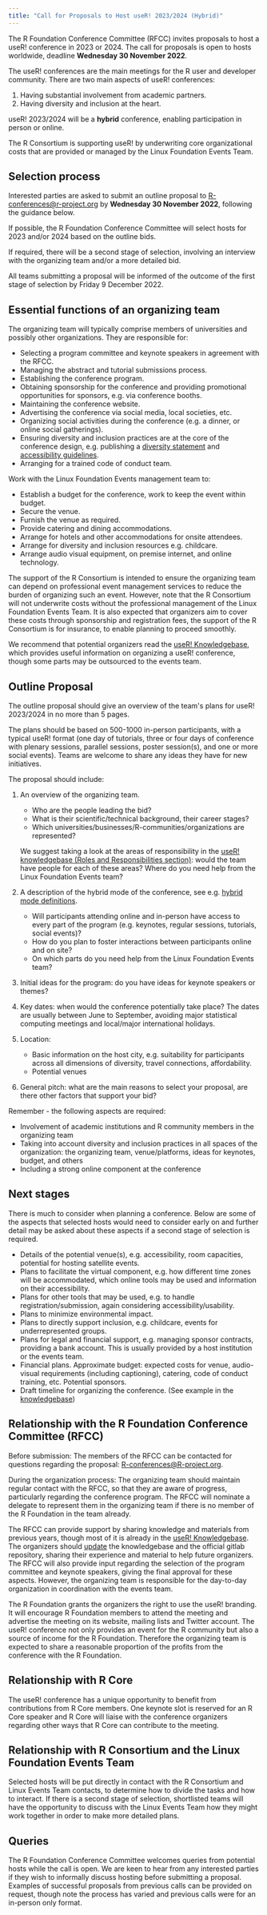 ```yaml
---
title: "Call for Proposals to Host useR! 2023/2024 (Hybrid)"
---
```


The R Foundation Conference Committee (RFCC) invites proposals to host a useR! conference in 2023 or 2024. The call for proposals is open to hosts worldwide, deadline **Wednesday 30 November 2022**.

The useR! conferences are the main meetings for the R user and developer community. There are two main aspects of useR! conferences:

1. Having substantial involvement from academic partners.
2. Having diversity and inclusion at the heart.

useR! 2023/2024 will be a **hybrid** conference, enabling participation in person or online.

The R Consortium is supporting useR! by underwriting core organizational costs that are provided or managed by the Linux Foundation Events Team.

## Selection process

Interested parties are asked to submit an outline proposal to <R-conferences@r-project.org> by **Wednesday 30 November 2022**, following the guidance below.

If possible, the R Foundation Conference Committee will select hosts for 2023 and/or 2024 based on the outline bids.

If required, there will be a second stage of selection, involving an interview with the organizing team and/or a more detailed bid.

All teams submitting a proposal will be informed of the outcome of the first stage of selection by Friday 9 December 2022.

## Essential functions of an organizing team

The organizing team will typically comprise members of universities and possibly other organizations. They are responsible for:

* Selecting a program committee and keynote speakers in agreement with the RFCC.
* Managing the abstract and tutorial submissions process.
* Establishing the conference program.
* Obtaining sponsorship for the conference and providing promotional opportunities for sponsors, e.g. via conference booths.
* Maintaining the conference website.
* Advertising the conference via social media, local societies, etc.
* Organizing social activities during the conference (e.g. a dinner, or online social gatherings).
* Ensuring diversity and inclusion practices are at the core of the conference design, e.g. publishing a [diversity statement](https://rconf.gitlab.io/userknowledgebase/main/DEI.html#diversity-statement) and [accessibility guidelines](https://user2021.r-project.org/participation/accessibility/).
* Arranging for a trained code of conduct team.

Work with the Linux Foundation Events management team to:

* Establish a budget for the conference, work to keep the event within budget.
* Secure the venue. 
* Furnish the venue as required.
* Provide catering and dining accommodations.
* Arrange for hotels and other accommodations for onsite attendees.
* Arrange for diversity and inclusion resources e.g. childcare.
* Arrange audio visual equipment, on premise internet, and online technology.

The support of the R Consortium is intended to ensure the organizing team can depend on professional event management services to reduce the burden of organizing such an event.
However, note that the R Consortium will not underwrite costs without the professional management of the Linux Foundation Events Team. It is also expected that organizers aim to cover these costs through sponsorship and registration fees, the support of the R Consortium is for insurance, to enable planning to proceed smoothly.

We recommend that potential organizers read the [useR! Knowledgebase](https://rconf.gitlab.io/userknowledgebase/), which provides useful information on organizing a useR! conference, though some parts may be outsourced to the events team.

## Outline Proposal

The outline proposal should give an overview of the team's plans for useR! 2023/2024 in no more than 5 pages.

The plans should be based on 500-1000 in-person participants, with a typical useR! format (one day of tutorials, three or four days of conference with plenary sessions, parallel sessions, poster session(s), and one or more social events). Teams are welcome to share any ideas they have for new initiatives.

The proposal should include:

1. An overview of the organizing team.
    * Who are the people leading the bid?
    * What is their scientific/technical background, their career stages?
    * Which universities/businesses/R-communities/organizations are represented?

    We suggest taking a look at the areas of responsibility in the [useR! knowledgebase (Roles and Responsibilities section)](https://rconf.gitlab.io/userknowledgebase/main/conference-overview.html#roles-and-responsibilities): would the team have people for each of these areas? Where do you need help from the Linux Foundation Events team?

2. A description of the hybrid mode of the conference, see e.g. [hybrid mode definitions](https://gitlab.com/rconf/userknowledgebase/-/issues/62).
   * Will participants attending online and in-person have access to every part of the program (e.g. keynotes, regular sessions, tutorials, social events)?
   * How do you plan to foster interactions between participants online and on site?
   * On which parts do you need help from the Linux Foundation Events team?

3. Initial ideas for the program: do you have ideas for keynote speakers or themes?

4. Key dates: when would the conference potentially take place? The dates are usually between June to September, avoiding major statistical computing meetings and local/major international holidays.

5. Location: 
   * Basic information on the host city, e.g. suitability for participants across all dimensions of diversity, travel connections, affordability.
   * Potential venues

6. General pitch: what are the main reasons to select your proposal, are there other factors that support your bid?

Remember - the following aspects are required:

  * Involvement of academic institutions and R community members in the organizing team
  * Taking into account diversity and inclusion practices in all spaces of the organization: the organizing team, venue/platforms, ideas for keynotes, budget, and others
  * Including a strong online component at the conference

## Next stages

There is much to consider when planning a conference. Below are some of the aspects that selected hosts would need to consider early on and further detail may be asked about these aspects if a second stage of selection is required.

* Details of the potential venue(s), e.g. accessibility, room capacities, potential for hosting satellite events.
* Plans to facilitate the virtual component, e.g. how different time zones will be accommodated, which online tools may be used and information on their accessibility.
* Plans for other tools that may be used, e.g. to handle registration/submission, again considering accessibility/usability.
* Plans to minimize environmental impact.
* Plans to directly support inclusion, e.g. childcare, events for underrepresented groups.
* Plans for legal and financial support, e.g. managing sponsor contracts, providing a bank account. This is usually provided by a host institution or the events team.
* Financial plans. Approximate budget: expected costs for venue, audio-visual requirements (including  captioning), catering, code of conduct training, etc. Potential sponsors.
* Draft timeline for organizing the conference. (See example in the [knowledgebase](https://rconf.gitlab.io/userknowledgebase/conference-overview.html#key-dates-for-planning))

## Relationship with the R Foundation Conference Committee (RFCC)

Before submission: The members of the RFCC can be contacted for questions regarding the proposal: <R-conferences@R-project.org>.

During the organization process: The organizing team should maintain regular contact with the RFCC, so that they are aware of progress, particularly regarding the conference program. The RFCC will nominate a delegate to represent them in the organizing team if there is no member of the R Foundation in the team already.

The RFCC can provide support by sharing knowledge and materials from previous years, though most of it is already in the [useR! Knowledgebase](https://rconf.gitlab.io/userknowledgebase/). The organizers should [update](https://rconf.gitlab.io/userknowledgebase/contributions.html#how-to-contribute-to-this-knowledgebase) the knowledgebase and the official gitlab repository, sharing their experience and material to help future organizers. The RFCC will also provide input regarding the selection of the program committee and keynote speakers, giving the final approval for these aspects. However, the organizing team is responsible for the day-to-day organization in coordination with the events team.

The R Foundation grants the organizers the right to use the useR! branding. It will encourage R Foundation members to attend the meeting and advertise the meeting on its website, mailing lists and Twitter account. The useR! conference not only provides an event for the R community but also a source of income for the R Foundation. Therefore the organizing team is expected to share a reasonable proportion of the profits from the conference with the R Foundation.

## Relationship with R Core

The useR! conference has a unique opportunity to benefit from contributions from R Core members. One keynote slot is reserved for an R Core speaker and R Core will liaise with the conference organizers regarding other ways that R Core can contribute to the meeting.

## Relationship with R Consortium and the Linux Foundation Events Team

Selected hosts will be put directly in contact with the R Consortium and Linux Events Team contacts, to determine how to divide the tasks and how to interact. If there is a second stage of selection, shortlisted teams will have the opportunity to discuss with the Linux Events Team how they might work together in order to make more detailed plans.

## Queries

The R Foundation Conference Committee welcomes queries from potential hosts while the call is open. We are keen to hear from any interested parties if they wish to informally discuss hosting before submitting a proposal. Examples of successful proposals from previous calls can be provided on request, though note the process has varied and previous calls were for an in-person only format.



